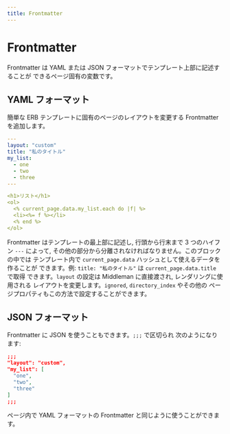```yaml
---
title: Frontmatter
---
```


# Frontmatter

Frontmatter は YAML または JSON フォーマットでテンプレート上部に記述することが
できるページ固有の変数です。

## YAML フォーマット

簡単な ERB テンプレートに固有のページのレイアウトを変更する
Frontmatter を追加します。

```yaml
---
layout: "custom"
title: "私のタイトル"
my_list:
  - one
  - two
  - three
---

<h1>リスト</h1>
<ol>
  <% current_page.data.my_list.each do |f| %>
  <li><%= f %></li>
  <% end %>
</ol>
```

Frontmatter はテンプレートの最上部に記述し, 行頭から行末まで 3 つのハイフン
`---` によって, その他の部分から分離されなければなりません。このブロックの中では
テンプレート内で `current_page.data` ハッシュとして使えるデータを作ることが
できます。例: `title: "私のタイトル"` は `current_page.data.title` で取得
できます。`layout` の設定は Middleman に直接渡され, レンダリングに使用される
レイアウトを変更します。`ignored`, `directory_index` やその他の
ページプロパティもこの方法で設定することができます。

## JSON フォーマット

Frontmatter に JSON を使うこともできます。`;;;` で区切られ
次のようになります:

```json
;;;
"layout": "custom",
"my_list": [
  "one",
  "two",
  "three"
]
;;;
```

ページ内で YAML フォーマットの Frontmatter と同じように使うことができます。
